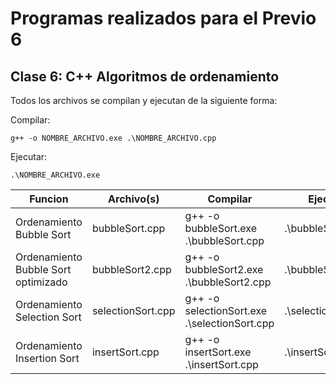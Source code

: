 # Programas realizados para el Previo 6

## Clase 6: C++ Algoritmos de ordenamiento

Todos los archivos se compilan y ejecutan de la siguiente forma:

Compilar:
```
g++ -o NOMBRE_ARCHIVO.exe .\NOMBRE_ARCHIVO.cpp
```
Ejecutar:
```
.\NOMBRE_ARCHIVO.exe
```

| Funcion | Archivo(s) | Compilar | Ejecutar | 
| - | - | - | - |
| Ordenamiento Bubble Sort | bubbleSort.cpp | g++ -o bubbleSort.exe .\bubbleSort.cpp | .\bubbleSort.exe | 
| Ordenamiento Bubble Sort optimizado | bubbleSort2.cpp | g++ -o bubbleSort2.exe .\bubbleSort2.cpp | .\bubbleSort2.exe |
| Ordenamiento Selection Sort | selectionSort.cpp | g++ -o selectionSort.exe .\selectionSort.cpp | .\selectionSort.exe |
| Ordenamiento Insertion Sort | insertSort.cpp | g++ -o insertSort.exe .\insertSort.cpp | .\insertSort.exe | 